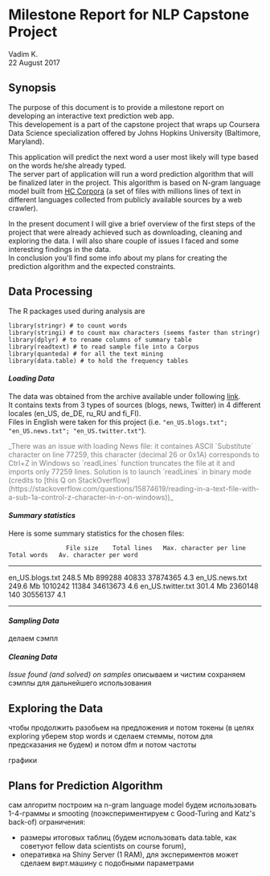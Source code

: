 # Milestone Report for NLP Capstone Project
Vadim K.  
22 August 2017  



## Synopsis

The purpose of this document is to provide a milestone report on developing an 
interactive text prediction web app.  
This developement is a part of the capstone project that 
wraps up Coursera Data Science specialization offered by Johns Hopkins University (Baltimore, Maryland).

This application will predict the next word a user most likely will type 
based on the words he/she already typed.  
The server part of application will run a word prediction algorithm that will be finalized later in the project. 
This algorithm is based on N-gram language model built from [HC Corpora](https://web-beta.archive.org/web/20160930083655/http://www.corpora.heliohost.org/aboutcorpus.html) (a set of files with millions lines of text in different languages collected from publicly available sources by a web crawler).

In the present document I will give a brief overview of the first steps of the project 
that were already achieved such as downloading, cleaning and exploring the data. 
I will also share couple of issues I faced and some interesting findings in the data.  
In conclusion you'll find some info about my plans for creating the prediction algorithm and the expected constraints.


## Data Processing



The R packages used during analysis are


```{}
library(stringr) # to count words
library(stringi) # to count max characters (seems faster than stringr)
library(dplyr) # to rename columns of summary table
library(readtext) # to read sample file into a Corpus
library(quanteda) # for all the text mining
library(data.table) # to hold the frequency tables
```


#### _Loading Data_

The data was obtained from the archive available under following [link](https://d396qusza40orc.cloudfront.net/dsscapstone/dataset/Coursera-SwiftKey.zip).  
It contains texts from 3 types of sources (blogs, news, Twitter) in 4 different locales (en_US, de_DE, ru_RU and fi_FI).  
Files in English were taken for this project (i.e. `"en_US.blogs.txt"; "en_US.news.txt"; "en_US.twitter.txt"`).  


<span style="color:gray">
_There was an issue with loading News file: it containes ASCII `Substitute` character on line 77259, 
this character (decimal 26 or 0x1A) corresponds to Ctrl+Z in Windows so `readLines` function truncates the file at it and imports only 77259 lines.  
Solution is to launch `readLines` in binary mode (credits to  [this Q on StackOverflow](https://stackoverflow.com/questions/15874619/reading-in-a-text-file-with-a-sub-1a-control-z-character-in-r-on-windows))_
</span>



#### _Summary statistics_
Here is some summary statistics for the chosen files:


                    File size    Total lines   Max. character per line   Total words   Av. character per word
------------------  ----------  ------------  ------------------------  ------------  -----------------------
en_US.blogs.txt     248.5 Mb          899288                     40833      37874365                      4.3
en_US.news.txt      249.6 Mb         1010242                     11384      34613673                      4.6
en_US.twitter.txt   301.4 Mb         2360148                       140      30556137                      4.1


****************


#### _Sampling Data_
делаем сэмпл

#### _Cleaning Data_
_Issue found (and solved) on samples_
описываем и чистим
сохраняем сэмплы для дальнейшего использования

## Exploring the Data

чтобы продолжить разобьем на предложения
и потом токены (в целях exploring уберем stop words и сделаем стеммы, потом для
предсказания не будем)
и потом dfm
и потом частоты

графики

## Plans for Prediction Algorithm
сам алгоритм построим на n-gram language model
будем использовать 1-4-граммы и smooting (поэкспериментируем с Good-Turing and 
Katz's back-of)
ограничения:  

* размеры итоговых таблиц (будем использовать data.table, как советуют fellow data scientists on course forum), 
* оперативка на Shiny Server (1 RAM), для экспериментов может сделаем вирт.машину с подобными параметрами

